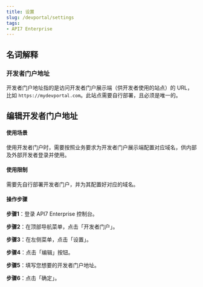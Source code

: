 ```yaml
---
title: 设置
slug: /devportal/settings
tags:
- API7 Enterprise
---
```


## 名词解释

### 开发者门户地址

开发者门户地址指的是访问开发者门户展示端（供开发者使用的站点）的 URL，比如 `https://mydevportal.com`。此站点需要自行部署，且必须是唯一的。

## 编辑开发者门户地址

#### 使用场景
使用开发者门户时，需要按照业务要求为开发者门户展示端配置对应域名，供内部及外部开发者登录并使用。

#### 使用限制
需要先自行部署开发者门户，并为其配置好对应的域名。

#### 操作步骤
**步骤1**：登录 API7 Enterprise 控制台。

**步骤2**：在顶部导航菜单，点击「开发者门户」。

**步骤3**：在左侧菜单，点击「设置」。

**步骤4**：点击「编辑」按钮。

**步骤5**：填写您想要的开发者门户地址。

**步骤6**：点击「确定」。
